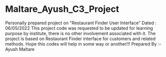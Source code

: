 # Maltare_Ayush_C3_Project
Personally prepared project on "Restaurant Finder User Interface" Dated : 06/05/2022
This project code was requested to be updated for learning purpose by institute, there is no other involvement associated with it. The project is based on Restaurant Finder interface for customers and related methods. Hope this codes will help in some way or another!!!
Prepared By :- Ayush Maltare
